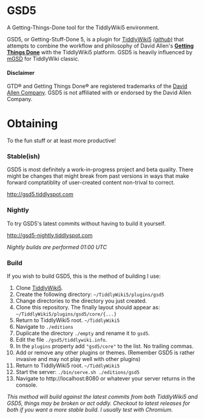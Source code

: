 # GSD5

A Getting-Things-Done tool for the TiddlyWiki5 environment.

GSD5, or Getting-Stuff-Done 5, is a plugin for [TiddlyWiki5](http://tiddlywiki.com) *[(github)](https://github.com/Jermolene/TiddlyWiki5/)* that attempts to combine the workflow and philosophy of David Allen's **[Getting Things Done](http://www.amazon.com/Getting-Things-Done-Stress-Free-Productivity/dp/0142000280/)** with the TiddlyWiki5 platform.  GSD5 is heavily influenced by [mGSD](http://mgsd.tiddlyspot.com/) for TiddlyWiki classic.

#### Disclaimer
GTD® and Getting Things Done® are registered trademarks of the [David Allen Company](http://www.davidco.com). GSD5 is not affiliated with or endorsed by the David Allen Company.

# Obtaining

To the fun stuff or at least more productive!

### Stable(ish)

GSD5 is most definitely a work-in-progress project and beta quality.  There might be changes that might break from past versions in ways that make forward comptatiblity of user-created content non-trival to correct.

http://gsd5.tiddlyspot.com

### Nightly

To try GSD5's latest commits without having to build it yourself.

http://gsd5-nightly.tiddlyspot.com

*Nightly builds are performed 01:00 UTC*

### Build

If you wish to build GSD5, this is the method of building I use:

1. Clone [TiddlyWiki5](https://github.com/Jermolene/TiddlyWiki5/).
2. Create the following directory: `~/TiddlyWiki5/plugins/gsd5`
3. Change directories to the directory you just created.
4. Clone this repository.  The finally layout should appear as: `~/TiddlyWiki5/plugins/gsd5/core/{...}`
5. Return to TiddlyWiki5 root. `~/TiddlyWiki5`
6. Navigate to `./editions`
7. Duplicate the directory `./empty` and rename it to `gsd5`.
8. Edit the file `./gsd5/tiddlywiki.info`.
9. In the `plugins` property add `"gsd5/core"` to the list. No trailing commas.
10.  Add or remove any other plugins or themes. (Remember GSD5 is rather invasive and may not play well with other plugins)
11. Return to TiddlyWiki5 root. `~/TiddlyWiki5`
12. Start the server: `./bin/serve.sh ./editions/gsd5`
13. Navigate to http://localhost:8080 or whatever your server returns in the console.

*This method will build against the latest commits from both TiddlyWiki5 and GSD5, things may be broken or act oddly.  Checkout to latest releases for both if you want a more stable build.  I usually test with Chromium.*
